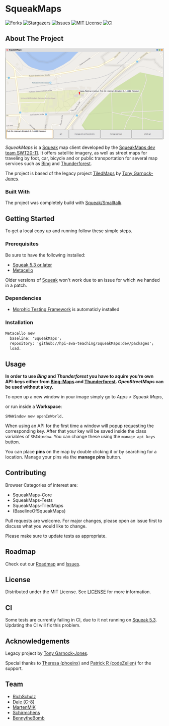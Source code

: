 # SqueakMaps

[![Forks][forks-shield]][forks-url]
[![Stargazers][stars-shield]][stars-url]
[![Issues][issues-shield]][issues-url]
[![MIT License][license-shield]][license-url]
[![CI][ci-shield]][ci-url]

## About The Project

![SqueakMaps GUI][img-dir]

_SqueakMaps_ is a [Squeak][squeak-url] map client developed by the [SqueakMaps dev team SWT20-11](#Team). It offers satellite imagery, as well as street maps for traveling by foot, car, bicycle and or public transportation for several map services such as [Bing][bing-maps-url] and [Thunderforest][thunderforest-url].

The project is based of the legacy project [TiledMaps][tiledmaps-url] by [Tony Garnock-Jones][tony-jones-url].

### Built With

The project was completely build with [Squeak/Smalltalk][squeak-url].

## Getting Started

To get a local copy up and running follow these simple steps.

### Prerequisites

Be sure to have the following installed:

* [Squeak 5.3 or later](squeak-url)
* [Metacello](metacello-url)

Older versions of [Squeak](squeak-url) won't work due to an issue for which we handed in a patch.

### Dependencies
* [Morphic Testing Framework](mtf-url)
is automaticly installed

### Installation

```smalltalk
Metacello new
  baseline: 'SqueakMaps';
  repository: 'github://hpi-swa-teaching/SqueakMaps:dev/packages';
  load.
```

## Usage

**In order to use _Bing_ and _Thunderforest_ you have to aquire you're own API-keys either from [Bing-Maps][bing-maps-url] and [Thunderforest][thunderforest-url]. _OpenStreetMaps_ can be used without a key.**

To open up a new window in your image simply go to _Apps > Squeak Maps_,

or run inside a **Workspace**:

```smalltalk
SMAWindow new openInWorld.
```

When using an API for the first time a window will popup requesting the corresponding key. After that your key will be saved inside the class variables of `SMAWindow`. You can change these using the `manage api keys` button.

You can place **pins** on the map by double clicking it or by searching for a location. Manage your pins via the **manage pins** button.

## Contributing

Browser Categories of interest are:

* SqueakMaps-Core
* SqueakMaps-Tests
* SqueakMaps-TiledMaps
* (BaselineOfSqueakMaps)

Pull requests are welcome. For major changes, please open an issue first to discuss what you would like to change.

Please make sure to update tests as appropriate.

## Roadmap

Check out our [Roadmap][project-url] and [Issues][issues-url].

## License

Distributed under the MIT License. See [LICENSE][license-url] for more information.

## CI

Some tests are currently failing in CI, due to it not running on [Squeak 5.3](squeak-url). Updating the CI will fix this problem.

## Acknowledgements

Legacy project by [Tony Garnock-Jones][tony-jones-url].

Special thanks to [Theresa (phoeinx)](https://github.com/phoeinx) and [Patrick R (codeZeilen)](https://github.com/codeZeilen) for the support.

## Team

* [RichSchulz](https://github.com/RichSchulz)
* [Dale (C-8)](https://github.com/C-8)
* [MartenMIK](https://github.com/MartenMIK)
* [Schirmchens](https://github.com/Schirmchens)
* [BennytheBomb](https://github.com/BennytheBomb)

[img-dir]: img/SqueakMaps_GUI.png
[squeak-url]: https://squeak.org
[bing-maps-url]: https://www.bing.com/maps
[thunderforest-url]: https://www.thunderforest.com
[metacello-url]: https://github.com/Metacello/metacello
[ci-shield]: https://github.com/hpi-swa-teaching/SqueakMaps/workflows/CI/badge.svg?branch=dev
[ci-url]: https://github.com/hpi-swa-teaching/SqueakMaps/actions
[mtf-url]: https://github.com/hpi-swa-teaching/Morphic-Testing-Framework
[tiledmaps-url]: http://www.squeaksource.com/TiledMaps.html
[tony-jones-url]: http://www.squeaksource.com/@ieeBQfgrendEEft9/oZWC2ZTV?13
[project-url]: https://github.com/hpi-swa-teaching/SqueakMaps/projects
[issues-url]: https://github.com/hpi-swa-teaching/SqueakMaps/issues
[issues-shield]: https://img.shields.io/github/issues/hpi-swa-teaching/SqueakMaps
[forks-shield]: https://img.shields.io/github/forks/hpi-swa-teaching/SqueakMaps
[forks-url]: https://github.com/hpi-swa-teaching/SqueakMaps/network/members
[stars-shield]: https://img.shields.io/github/stars/hpi-swa-teaching/SqueakMaps
[stars-url]: https://github.com/hpi-swa-teaching/SqueakMaps/stargazers
[license-shield]: https://img.shields.io/github/license/hpi-swa-teaching/SqueakMaps
[license-url]: LICENSE
